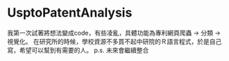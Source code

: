 # UsptoPatentAnalysis
我第一次試著將想法變成code，有些凌亂，具體功能為專利網頁爬蟲 -> 分類 -> 視覺化。
在研究所的時候，學校資源不多買不起中研院的Ｒ語言程式，於是自己寫，希望可以幫到有需要的人。
p.s. 未來會繼續整合
